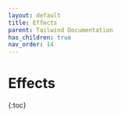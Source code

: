 ```yaml
---
layout: default
title: Effects
parent: Tailwind Documentation
has_children: true
nav_order: 14
---
```


# Effects

{:toc}
